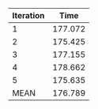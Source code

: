 | Iteration | Time |
| ---- | ---- |
| 1 | 177.072 |
| 2 | 175.425 |
| 3 | 177.155 |
| 4 | 178.662 |
| 5 | 175.635 |
| MEAN | 176.789 |